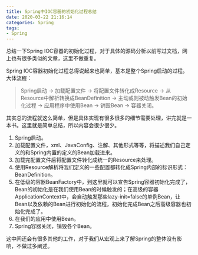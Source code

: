```yaml
---
title: Spring中IOC容器的初始化过程总结
date: 2020-03-22 21:16:14
categories: Spring
tags:
- Spring
---
```


总结一下Spring IOC容器的初始化过程，对于具体的源码分析以前写过文档，网上也有很多类似的文章，这里不做重复。

<!--more-->

Spring IOC容器初始化过程总得说起来也简单，基本是整个Spring启动的过程。大体流程：

> Spring启动 -> 加载配置文件 -> 将配置文件转化成Resource -> 从Resource中解析转换成BeanDefinition -> 主动或则被动触发Bean的初始化过程 -> 应用程序中使用Bean -> 销毁Bean -> 容器关闭。

其实总的流程就这么简单，但是具体实现有很多很多的细节需要处理，讲完就是一本书。这里就是简单总结，所以内容会很少很少。

1. Spring启动。
2. 加载配置文件，xml、JavaConfig、注解、其他形式等等，将描述我们自己定义的和Spring内置的定义的Bean加载进来。
3. 加载完配置文件后将配置文件转化成统一的Resource来处理。
4. 使用Resource解析将我们定义的一些配置都转化成Spring内部的标识形式：BeanDefinition。
5. 在低级的容器BeanFactory中，到这里就可以宣告Spring容器初始化完成了，Bean的初始化是在我们使用Bean的时候触发的；在高级的容器ApplicationContext中，会自动触发那些lazy-init=false的单例Bean，让Bean以及依赖的Bean进行初始化的流程，初始化完成Bean之后高级容器也初始化完成了。
6. 在我们的应用中使用Bean。
7. Spring容器关闭，销毁各个Bean。

这中间还会有很多其他的工作，对于我们从宏观上来了解Spring的整体没有影响，不做过多阐述。



